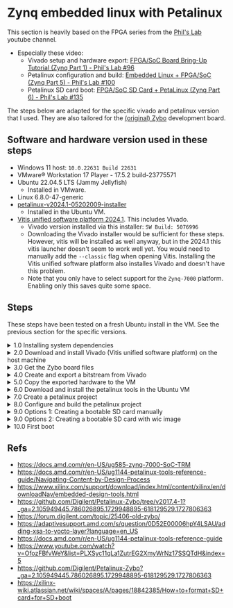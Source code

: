 # Zynq embedded linux with Petalinux

This section is heavily based on the FPGA series from the [Phil's Lab](https://www.youtube.com/@PhilsLab) youtube channel.
- Especially these video:
    - Vivado setup and hardware export: [FPGA/SoC Board Bring-Up Tutorial (Zynq Part 1) - Phil's Lab #96](https://www.youtube.com/watch?v=B-CbDfrfJRk&list=PLXSyc11qLa1ZutrEG2XmyWrNz17SSQTdH&index=2)
    - Petalinux configuration and build: [Embedded Linux + FPGA/SoC (Zynq Part 5) - Phil's Lab #100](https://www.youtube.com/watch?v=OfozFBfvWeY&list=PLXSyc11qLa1ZutrEG2XmyWrNz17SSQTdH&index=5)
    - Petalinux SD card boot: [FPGA/SoC SD Card + PetaLinux (Zynq Part 6) - Phil's Lab #135](https://www.youtube.com/watch?v=XCCTX0fhcBs&list=PLXSyc11qLa1ZutrEG2XmyWrNz17SSQTdH&index=10)

The steps below are adapted for the specific vivado and petalinux version that I used. They are also tailored for the [(original) Zybo](https://digilent.com/reference/programmable-logic/zybo/start?srsltid=AfmBOop7Qam8vkcVaiuPNhz0zAWlaV2d1hUVQOqYETs5qriRFPGwHxVa) development board. 

## Software and hardware version used in these steps
- Windows 11 host: `10.0.22631 Build 22631`
- VMware® Workstation 17 Player - 17.5.2 build-23775571
- Ubuntu 22.04.5 LTS (Jammy Jellyfish)
    - Installed in VMware. 
- Linux 6.8.0-47-generic
- [petalinux-v2024.1-05202009-installer](https://www.xilinx.com/support/download/index.html/content/xilinx/en/downloadNav/embedded-design-tools.html)
    - Installed in the Ubuntu VM.
- [Vitis unified software platform 2024.1](https://www.xilinx.com/support/download/index.html/content/xilinx/en/downloadNav/vitis.html). This includes Vivado.
    - Vivado version installed via this installer: `SW Build: 5076996`
    - Downloading the Vivado installer would be sufficient for these steps. However, vitis will be installed as well anyway, but in the 2024.1 this vitis launcher doesn't seem to work well yet. You would need to manually add the `--classic` flag when opening Vitis. Installing the Vitis unified software platform also installes Vivado and doesn't have this problem.
    - Note that you only have to select support for the `Zynq-7000` platform. Enabling only this saves quite some space.

## Steps

These steps have been tested on a fresh Ubuntu install in the VM. See the previous section for the specific versions.

<details>
  <summary>1.0 Installing system dependencies</summary>

### 1.0 Installing system dependencies

```sh
$ sudo apt install update
$ sudo apt install upgrade
```

```sh
$ sudo apt install gcc xterm autoconf libtool texinfo zlib1g-dev gcc-multilib build-essential zlib1g libncurses5 libncurses5-dev
```

</details>

<details>
  <summary>2.0 Download and install Vivado (Vitis unified software platform) on the host machine</summary>

### 2.0 Download and install Vivado (Vitis unified software platform) on the host machine

> Download link: https://www.xilinx.com/support/download/index.html/content/xilinx/en/downloadNav/vitis.html

On the first page select Vitis.

<img src=./images/VitisUFI_SelectVitis.png>

On the second page only select the Zynq-7000

<img src=./images/VitisUFI_SupportedTarget.png>

</details>

<details>
  <summary>3.0 Get the Zybo board files</summary>

### 3.0 Get the Zybo board files

> Based on https://digilent.com/reference/programmable-logic/guides/installing-vivado-and-vitis#install_digilent_s_board_files

Get the digilentic board files from https://github.com/Digilent/vivado-boards. 

>If this repository is for some reason not avaialble anymore you can download the zybo board files from this repostory under [./ZyboVivadoBoardFiles/](./ZyboVivadoBoardFiles/).

Copy the board file into `<Xilinx install dir>/Vivado/data/boards/board_files`. If the `board_files` doesn't exist, create it.

</details>

<details>
  <summary>4.0 Create and export a bitstream from Vivado</summary>

### 4.0 Create and export a bitstream from Vivado

Create a new project in Vivado and select RTL Project without sources.

<img src=./images/VivadoProject_RTLProject.png>

Select the Zybo board.

<img src=./images/VivadoProject_ZyboBoard.png>

Now finish and Vivado should open.

Create a new block design.

<img src=./images/VivadoProject_CreateBlockDesign.png>

Add both the `ZYNQ7 Processing System` and `Processor System REset` IPs to the block design and run both **block** and **connection** automation. During connection automation select all. Note that the connection between "FCLK_CLK0" and "M_AXI_GP0_ACLK" must be made manually.

<img src=./images/VivadoProject_AddIP.png>

The result would look like this:

<img src=./images/VivadoProject_AutoConfigure.png>

Create a HDL wrapper for the block design by right blocking on the block design source and selecting "Create HDL wrapper". Everything can stay default.

<img src=./images/VivadoProject_GenerateHDLWrapper.png>

Now generate a bitstream. Leave everything default.

<img src=./images/VivadoProject_GenerateBitstream.png>

Lastly export the hardware and make sure to include the bitstream. Keep a note on where the `<name>.xsa` file will be exported for the next step.

<img src=./images/VivadoProject_ExportHardware.png>

<img src=./images/VivadoProject_IncludeBitstream.png>

</details>

<details>
  <summary>5.0 Copy the exported hardware to the VM</summary>

### 5.0 Copy the exported hardware to the VM

Go to the exported `.xsa` (most likely in the vivado project directory) file and copy it to the Ubuntu VM. In these steps it will be placed in `~/vivado_design`.

```sh
$ mkdir ~/vivado_design
```

</details>

<details>
  <summary>6.0 Download and install the petalinux tools in the Ubuntu VM</summary>

### 6.0 Download and install the petalinux tools in the Ubuntu VM

> Download link: https://www.xilinx.com/support/download/index.html/content/xilinx/en/downloadNav/embedded-design-tools.html

```sh
$ cd <download placee of the installer>
$ sudo cmod a+x petalinux-v2024.1-05202009-installer.run
```

Only the zynq support is required. Therefore use `--platform "arm"` when installing. Information about the other parameters can be found here: (https://docs.amd.com/r/en-US/ug1144-petalinux-tools-reference-guide/Installing-the-PetaLinux-Tool).

```sh
// Note: No sudo
$ ./petalinux-v2024.1-<your versoin>-installer.run -D --dir ~/petalinux/ --platform "arm"
```

</details>

<details>
  <summary>7.0 Create a petalinux project</summary>

### 7.0 Create a petalinux project

The petalinux tools must first be sourced:

```sh
$ cd ~/petalinux/
$ source ./settings.sh
```

A new project is made with the custom name `BasicLinuxZybo`.

```sh
$ petalinux-create project --template zynq --name BasicLinuxZybo
```

</details>

<details>
  <summary>8.0 Configure and build the petalinux project</summary>

First go to the just created project.

```sh
$ cd BasicLinuxZybo
```

### 8.0 Configure and build the petalinux project

For more details see [FPGA/SoC SD Card + PetaLinux (Zynq Part 6) - Phil's Lab #135](https://www.youtube.com/watch?v=XCCTX0fhcBs&list=PLXSyc11qLa1ZutrEG2XmyWrNz17SSQTdH&index=10) from [Phil's Lab](https://www.youtube.com/@PhilsLab)

#### 8.1 Hardware

From within the `BasicLinuxZybo` directory, initialize the project with the exported hardware from Vivado. A menu will open after some time. No need to change anything in the opened config menu. It can be closed.

```sh
$ petalinux-config --get-hw-description=/home/${USER}/vivado_design/design_1_wrapper.xsa
```

> For more information see https://docs.amd.com/r/en-US/ug1144-petalinux-tools-reference-guide/petalinux-config

Now additional configuration must be done.

#### 8.2 Non-volatile rootfs

```sh
$ petalinux-config
```

In the openened menu:
- Go to `Image Packaging Configuration > Root file system type`
- Select `EXT4 (SD/eMMC/SATA/USB)`

If you didn't setup tftpboot on Ubuntu then you can also disable `Copy final images to tftpboot` in the `Image Packaging Configuration` menu.

Exit and save.

#### 8.3 Kernel

```sh
$ petalinux-config -c kernel
```

- Bitbake will now start. It takes some time.
- A new config windows opens. No changes are needed. It can be closed.

#### 8.4 u-boot

```sh
$ petalinux-config -c u-boot
```

- This will take some time again.
- A new config screen opens. Changes are needed.
    - In boot options enable boot from SD.
    - Enable `Boot options > Boot media > Support for booting from SD/EMMC`.
    - Exit and save

#### 8.5 rootfs

```sh
$ petalinux-config -c rootfs
```

- In the config enable `user packages > peekpoke`.
- Exit and save

#### 8.6 Build the project

```sh
$ petalinux-build
```

#### 8.7 Generate BOOT.BIN

The generated files from the petalinux build can be found in the location `~/petalinux/BasicLinuxZybo/images/linux`.

If you don't see a `BOOT.BIN` file, generate it with this command:

```sh
$ cd ~/petalinux/BasicLinuxZybo
```

```sh
$ petalinux-package boot --force --fsbl --fpga --u-boot
```

To see what these flags do excactly, see the petalinux documentation: https://docs.amd.com/r/en-US/ug1144-petalinux-tools-reference-guide/petalinux-package

</details>

<details>
  <summary>9.0 Options 1: Creating a bootable SD card manually</summary>

### 9.0 Options 1: Creating a bootable SD card manually

#### 9.1 SD card preperation

<img src=./images/ZynqBootableSDFormat.png width=50%>

The partitions can be created using `fdisk` To see how to do this either follow for example the video from [Phil's Lab](https://youtu.be/XCCTX0fhcBs?si=5JDLc_1IcE80-Eto&t=775) or read the [Xilinx documentation](https://xilinx-wiki.atlassian.net/wiki/spaces/A/pages/18842385/How+to+format+SD+card+for+SD+boot).

Just make sure that the first (boot) partition is marked as bootable.

The name of your disk can be found by running, for example, `$ sudo lsblk`. Run it before and after inserting your SD card and see which name was added. In my case the SD card name is `sdb`.

```sh
$ sudo fdisk /dev/<your SD card>
```

These partitions still have to be formatted using the commands below.

```sh
$ sudo mkfs.vfat -F 32 -n boot /dev/sdb1
$ sudo mkfs.ext4 -L root /dev/sdb2
```

#### 9.2 Moving files to the SD card

All generated files from `petalinux-build` are placed in the following path.

```sh
$ cd ~/petalinux/BasicLinuxZybo/images/linux
```

##### Boot partition

Copy the following files to the **boot** partition on the SD:

- `boot.scr`
- `BOOT.BIN`
- `image.ub`

##### Rootfs partition

Now extract the root file system to the **rootfs** partition.

> [!IMPORTANT]
> Make sure to double check the name of the SD card (partition)

```sh
$ sudo dd if=rootfs.ext4 of=/dev/<second partition of your SD> status=progress
```

</details>

<details>
  <summary>9.0 Options 2: Creating a bootable SD card with wic image</summary>

### 9.0 Options 2: Creating a bootable SD card with wic image

By using wic, prepering the SD card and moving files is all handled automatically.

#### 9.1 Create the wic image

```sh
$ cd ~/petalinux/BasicLinuxZybo
```

The command below uses `~/petalinux/BasicLinuxZybo/build/rootfs.wks` for creating the wic image. By default (in the version used in these steps) this will create a `2GB` boot partition and a `4G` root partition. So make sure that your SD card is large enough. If you want to change this, see the [petalinux-package wic Command Options](https://docs.amd.com/r/en-US/ug1144-petalinux-tools-reference-guide/petalinux-package-wic-Command-Options) documentation.

```sh
$ petalinux-package wic
```

The console output will show where the wic image is created.

<details>
  <summary>(Optional) 9.1.1 Inspect the wic image</summary>

#### (Optional) 9.1.1 Inspect the wic image

```sh
# Make wic easily available
$ export PATH=${PATH}:${PWD}/components/yocto/sysroots/x86_64-petalinux-linux/usr/bin/

# To see the first partition
$ sudo apt install mtools
```

```sh
$ cd ~/petalinux/BasicLinuxZybo/images/linux
```

```sh
$ wic ls petalinux-sdimage.wic
$ wic ls petalinux-sdimage.wic:1
$ wic ls petalinux-sdimage.wic:2
```

</details>

#### 9.2 Write the wic image the SD card

In my case the `.wic` image was placed in the path below.

```sh
$ cd ~/petalinux/BasicLinuxZybo/images/linux
```

<details>
  <summary>9.2.1 Options 1: Flash using dd command</summary>

##### 9.2.1 Options 1: Flash using `dd` command

You may want to remove any partitions from the SD before doing the next steps. This can, for example, be done with the built-in `Disks` application in Ubuntu.

The name of your disk can be found by running, for example, `$ sudo lsblk`. Run it before and after inserting your SD card and see which name was added. In my case the SD card name is `sdb`.

> [!IMPORTANT]
> Make sure to double check the name of the SD card

```sh
$ sudo dd if=petalinux-sdimage.wic of=/dev/<your SD card> status=progress
```

</details>

<details>
  <summary> 9.2.1 Options 2: Flash using BalenaEtcher application</summary>

##### 9.2.1 Options 2: Flash using `BalenaEtcher` application

When I tried using the `dd` command, for some reason the SD card would be disconnected from my VM halway through the `dd` process. You can also use [BalenaEtcher](https://etcher.balena.io/) on Windows to flash the SD card with the `petalinux-sdimage.wic` image.

</details>

</details>

<details>
  <summary>10.0 First boot</summary>

### 10.0 First boot

#### 10.1 Set correct jumpers on the Zybo board

There are two jumpers to set. The power jumper and the boot jumper.

For all the information see https://digilent.com/reference/programmable-logic/zybo/reference-manual#power_supplies. The PDF version is also in this repository at [./pdf/ZyboReferenceManual.pdf](./pdf/ZyboReferenceManual.pdf).

##### Power selection jumper

This jumper is next to the ON/OFF switch. The silkscreen next to it shows the different configurations.

USB power is sufficient for this basic project.

##### Boot selection jumper

This jumper is below the VGA connector. Also here the silkscreen shows the different configurations.

For this project the SD selection is required.

#### 10.2 Boot

Now insert the SD card at the bottom. Connect a USB cable to the PROG/UART USB port, turn on the Zybo, and see as which (COM) port it shows up on the PC.

Open a serial reader, for example putty, and connect to the Zybo.
- Baud: 115200
- Data bits: 8
- Stop bits: 1
- No parity
- No flow control

Press the `PS-SRST` (BTN7) on the Zybo to see the whole boot process from the start in the console.

When prompted to log in use the following credentials:

- user: petalinux
- Required to create new password

</details>

## Refs
- https://docs.amd.com/r/en-US/ug585-zynq-7000-SoC-TRM
- https://docs.amd.com/r/en-US/ug1144-petalinux-tools-reference-guide/Navigating-Content-by-Design-Process
- https://www.xilinx.com/support/download/index.html/content/xilinx/en/downloadNav/embedded-design-tools.html
- https://github.com/Digilent/Petalinux-Zybo/tree/v2017.4-1?_ga=2.105949445.786026895.1729948895-618129529.1727806363
- https://forum.digilent.com/topic/25406-old-zybo/
- https://adaptivesupport.amd.com/s/question/0D52E00006hpY4LSAU/adding-xsa-to-yocto-layer?language=en_US
- https://docs.amd.com/r/en-US/ug1144-petalinux-tools-reference-guide
- https://www.youtube.com/watch?v=OfozFBfvWeY&list=PLXSyc11qLa1ZutrEG2XmyWrNz17SSQTdH&index=5
- https://github.com/Digilent/Petalinux-Zybo?_ga=2.105949445.786026895.1729948895-618129529.1727806363
- https://xilinx-wiki.atlassian.net/wiki/spaces/A/pages/18842385/How+to+format+SD+card+for+SD+boot